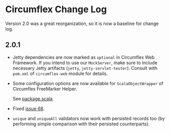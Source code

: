 # Circumflex Change Log

Version 2.0 was a great reorganization, so it is now a baseline for change log.

## 2.0.1

* Jetty dependencies are now marked as `optional` in Circumflex Web Framework.
  If you intend to use our `MockServer`, make sure to include necessary Jetty
  artifacts (`jetty`, `jetty-servlet-tester`). Consult with `pom.xml` of
  `circumflex-web` module for details.

* Some configuration options are now available for `ScalaObjectWrapper` of
  Circumflex FreeMarker Helper.

  See [package.scala](http://circumflex.ru/api/2.0.1/circumflex-ftl/package.scala).

* Fixed [issue 68](https://github.com/inca/circumflex/issues#issue/68).

* `unique` and `uniqueAll` validators now work with persisted records too
  (by performing simple comparison with their persisted counterparts).

